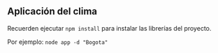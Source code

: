 
## Aplicación del clima

Recuerden ejecutar ``` npm install ``` para instalar las librerías del proyecto.

Por ejemplo:
``` node app -d "Bogota" ```